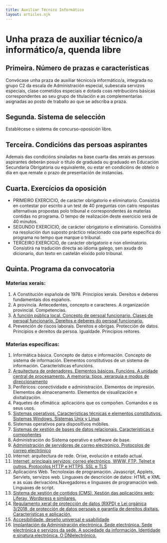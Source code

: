 ```yaml
---
title: Auxiliar Técnico Informático
layout: articles.njk
---
```


# Unha praza de auxiliar técnico/a informático/a, quenda libre

## Primeira. Número de prazas e características

Convócase unha praza de auxiliar técnico/a informático/a, integrada no grupo C2 da escala de Administración especial, subescala servizos especiais, clase cometidos especiais e dotada coas retribucións básicas correspondentes ao seu grupo de titulación e as complementarias asignadas ao posto de traballo ao que se adscriba a praza.

## Segunda. Sistema de selección

Establécese o sistema de concurso-oposición libre.

## Terceira. Condicións das persoas aspirantes

Ademais das condicións sinaladas na base cuarta das xerais as persoas aspirantes deberán posuír o título de graduada ou graduado en Educación Secundaria Obrigatoria ou equivalente, ou estar en condicións de obtelo o día en que remate o prazo de presentación de instancias.

## Cuarta. Exercícios da oposición

- PRIMEIRO EXERCICIO, de carácter obrigatorio e eliminatorio. Consistirá en contestar por escrito a un test de 40 preguntas con catro respostas alternativas propostas polo tribunal e correspondentes ás materias contidas no programa. O tempo de realización deste exercicio será de 40 minutos.
- SEGUNDO EXERCICIO, de carácter obrigatorio e eliminatorio. Consistirá na resolución dun suposto práctico relacionado coa parte específica do programa no tempo que marque o tribunal.
- TERCEIRO EXERCICIO, de carácter obrigatorio e non eliminatorio. Consistirá na tradución directa ao idioma galego, sen axuda do dicionario, dun texto en castelán elixido polo tribunal.

## Quinta. Programa da convocatoria

### Materias xerais:

1. A Constitución española de 1978. Principios xerais. Dereitos e deberes fundamentais dos españois.
2. A provincia. Antecedentes, concepto e caracteres. A organización provincial. Competencias.
3. [A función pública local. Concepto de persoal funcionario. Clases de persoal funcionario. Dereitos e deberes do persoal funcionario.](/articles/ley_funcionariado)
4. Prevención de riscos laborais. Dereitos e obrigas. Protección de datos. Principios e dereitos da persoa. Igualdade. Principios reitores.

### Materias específicas:

1. Informática básica. Concepto de datos e información. Concepto de sistema de información. Elementos constitutivos de un sistema de información. Características efuncións.
2. [Arquitectura de ordenadores. Elementos básicos. Funcións. A unidade central de procesamento. A memoria: tipos, xerarquía e modos de direccionamento](/articles/arquitectura_pc)
3. Periféricos: conectividade e administración. Elementos de impresión. Elementos de almacenamento. Elementos de visualización e dixitalización.
4. Paquetes de ofimática: aplicacións que os compoñen. Comandos e os seus usos.
5. [Sistemas operativos. Características técnicas e elementos constitutivos. Sistemas Windows. Sistemas Unix y Linux](/articles/sistemas_operativos)
6. Sistemas operativos para dispositivos móbiles.
7. [Sistemas de xestión de bases de datos relacionais. Características e compoñentes](/articles/bbdd_relacional)
8. Administración do Sistema operativo e software de base.
9. [Administración de servidores de correo electrónico. Protocolos de correo electrónico](/articles/email)
10. Internet: arquitectura de rede. Orixe, evolución e estado actual.
11. [Internet: principais servizos: correo electrónico, WWW, FTP, Telnet e outros. Protocolos HTTP e HTTPS, SSL e TLS](/articles/internet_servicios)
12. Aplicacións Web. Tecnoloxías de programación. Javascript, Applets, Servlets, servizos web. Linguaxes de descrición de datos: HTML e XML e as súas derivacións.Navegadores e linguaxes de programación web. Linguaxes de script.
13. [Sistema de xestión de contidos (CMS). Xestión das aplicacións web: Liferay, Wordpress e similares.](/articles/cms)
14. [Regulamento xeral de protección de datos (RXPD) e Lei orgánica 3/2018, de protección de datos persoais e garantía de dereitos dixitais. Características e aplicación.](/articles/proteccion_datos)
15. [Accesibilidade, deseño universal e usabilidade](/articles/accesibilidad)
16. [Implantación da Administración electrónica. Sede electrónica. Sede electrónica e servizos da sede. A sociedade da información. Identidade e sinatura electrónica. O DNIelectrónico.](/articles/eadministracion)

